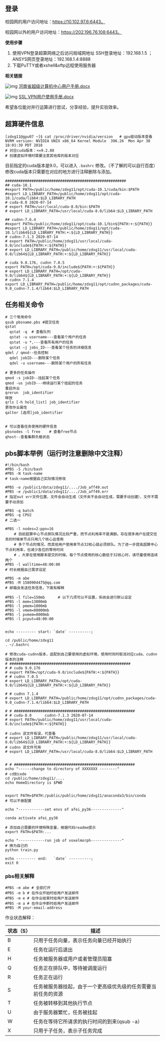 ## 登录
校园网的用户访问地址：https://10.102.97.6:6443。

校园网以外的用户访问地址：https://202.196.76.108:6443。

**使用步骤**
1. 使用VPN登录超算网络之后访问局域网地址
SSH登录地址：192.168.1.5 ；
ANSYS网页登录地址：192.168.1.4:8888
2. 下载PuTTY或者xshell&xftp远程使用服务器

**相关链接**

![img](http://www7.zzu.edu.cn/system/resource/images/fileTypeImages/icon_doc.gif) [河南省超级计算机中心用户手册.docx](http://www7.zzu.edu.cn/nscczz/documents/20200608.docx)

![img](http://www7.zzu.edu.cn/system/resource/images/fileTypeImages/icon_doc.gif) [SSL VPN用户使用手册.docx](http://www7.zzu.edu.cn/nscczz/documents/sslvpn.docx)

希望各位能对并行运算进行尝试，分享经验，提升实验效率。

## 超算硬件信息
```
[zdxg11@gpu07 ~]$ cat /proc/driver/nvidia/version   # gpu驱动版本查看
NVRM version: NVIDIA UNIX x86_64 Kernel Module  396.26  Mon Apr 30 18:01:39 PDT 2018
# 对应cuda版本：<=9.2.88
# 创建虚拟环境时需要注意其他库的版本对应
```

目前指定的cuda版本是9.0，可以进入 `.bashrc` 修改。（不了解的可以自行百度）
修改cuda版本只需要在对应的地方进行注释删除与添加。
```
#######################################################
## cuda-10.1
#export PATH=/public/home/zdxg11/opt/cuda-10.1/cuda/bin:$PATH
#export LD_LIBRARY_PATH=/public/home/zdxg11/opt/cuda-10.1/cuda/lib64:$LD_LIBRARY_PATH
# cuda-8.0 2020-07-14
# export PATH=/usr/local/cuda-8.0/bin:$PATH
# export LD_LIBRARY_PATH=/usr/local/cuda-8.0/lib64:$LD_LIBRARY_PATH

## cudnn-7.6.4
#export PATH=/public/home/zdxg11/opt/cuda-10.1/bin${PATH:+:${PATH}}
#export LD_LIBRARY_PATH=/public/home/zdxg11/opt/cuda-10.1/lib64${LD_LIBRARY_PATH:+:${LD_LIBRARY_PATH}}
# cudnn-7.1.3 2020-07-14
# export PATH=/public/home/zdxg11/usr/local/cuda-8.0/include${PATH:+:${PATH}}
# export LD_LIBRARY_PATH=/public/home/zdxg11/usr/local/cuda-8.0/lib64${LD_LIBRARY_PATH:+:${LD_LIBRARY_PATH}}

# cuda 9.0.176, cudnn 7.0.5
export PATH=/opt/cuda-9.0/include${PATH:+:${PATH}}
# export LD_LIBRARY_PATH=/opt/cuda-9.0/lib64${LD_LIBRARY_PATH:+:${LD_LIBRARY_PATH}}
# cudnn 7.1.4
export LD_LIBRARY_PATH=/public/home/zdxg11/opt/cudnn_packages/cuda-9.0_cudnn-7.1.4/lib64:$LD_LIBRARY_PATH  
```


## 任务相关命令
```
# 三个常用命令
qsub pbsname.pbs #提交任务
qstat 
  qstat -q  # 查看队列
  qstat -u username---查看某个用户的任务
  qstat -u *,---查看所有用户的任务
  qstat –j jobs_ID---查看某个任务的详细信息
qdel / qmod--任务控制
  qdel jobID---删除某个任务
  qdel -u username---删除某个用户的所有任务

# 更多的任务操作
qmod -s jobID--挂起某个任务
qmod -us jobID---继续运行某个挂起的任务
重启作业
qrerun  job_identifier
释放
qrls [-h hold_list] job_identifier
更改作业属性
qalter [选项]job_identifier


# 可以查看任务使用的硬件信息
pbsnodes -l free    # 查看free节点
qhost--查看集群负载状态
```

## pbs脚本举例（运行时注意删除中文注释）
```
#!/bin/bash
#PBS -S /bin/bash
#PBS -N task-name
# task-name根据自己实际情况修改

#PBS -o /public1/data/zdxg11/..../Job_aff49.out
#PBS -e /public1/data/zdxg11/..../Job_aff49.err
# 指定out err文件位置，文件会自动生成（文件夹不会自动生成，需要手动创建），文件不需要手动添加

#PBS -q batch
#PBS -q CPU2
# 二选一

#PBS -l nodes=2:ppn=16
    # 目前超算中心节点排队情况比较严重，而节点利用率不是满额。存在很多用户在提交任务的时候单节点只用几个核心且使用
    # 多个节点的情况，而其他用户使用单节点32核心就必须排队。为了进一步提高超算中心节点利用率，也减少各位的等待时间
    # ，大家在使用脚本提交的时候，每个节点使用的核心数低于32核心时，请尽量使用连续两个
#PBS -l walltime=48:00:00
# 时长根据自己需求设定

#PBS -m abe
#PBS -M 1580904475@qq.com
# 邮箱会发送任务信息，下面有解释

#PBS -l file=150mb      # 以下几项可以不设置，系统会进行默认设定
#PBS -l mem=13000mb
#PBS -l pmem=1000mb
#PBS -l vmem=80000mb
#PBS -l pvmem=8000mb
#PBS -l pcput=48:00:00


echo --------- start: `date` ----------;

cd /public/home/zdxg11
. ~/.bashrc

# 修改cuda-cudnn版本，适配到自己要使用的虚拟环境，使用时同时取消对应cuda、cudnn版本的注释
# #######################################################
# # cuda 9.0.176
# export PATH=/opt/cuda-9.0/include${PATH:+:${PATH}}
# # cudnn 7.0.5
# export LD_LIBRARY_PATH=/opt/cuda-9.0/lib64${LD_LIBRARY_PATH:+:${LD_LIBRARY_PATH}}

# # cudnn 7.1.4
# export LD_LIBRARY_PATH=/public/home/zdxg11/opt/cudnn_packages/cuda-9.0_cudnn-7.1.4/lib64:$LD_LIBRARY_PATH

# # #######################################################
# # cuda-8.0      cudnn-7.1.3 2020-07-14
# export PATH=/public/home/zdxg11/usr/local/cuda-8.0/include${PATH:+:${PATH}}

# cudnn 该文件有误，代查看
# export LD_LIBRARY_PATH=/public/home/zdxg11/usr/local/cuda-8.0/lib64${LD_LIBRARY_PATH:+:${LD_LIBRARY_PATH}}
# cudnn 该文件可用
# export LD_LIBRARY_PATH=/usr/local/cuda-8.0/lib64:$LD_LIBRARY_PATH


# # #######################################################
echo "------change to directory of XXXXXXX --------"
# cd到code
cd /public/home/zdxg11/....
echo HomeDirectory is $PWD


export PATH=$PATH:/public/public/home/zdxg11/anaconda3/bin/conda
# 可以不做配置

echo "------------set envs of afei_py36--------------"

conda activate afei_py36

# 添加自己需要的环境特殊变量，根据代码readme提示
export PATH=$PATH:...

echo "------------run job of voxelmorph--------------"
# 换为自己的
python train.py

echo --------- end:   `date` ----------;
exit 0
```

### pbs相关解释

```
#PBS -m abe # 全部打开
#PBS -m b # 在作业开始时给用户发送邮件
#PBS -m e # 在作业结束时给用户发送邮件
#PBS -m a # 在作业中断时给用户发送邮件
#PBS -M your-email-address
```

作业状态解释：

| 状态（S） | 描述                                                         |
| --------- | ------------------------------------------------------------ |
| B         | 只用于任务向量，表示任务向量已经开始执行                     |
| E         | 任务在运行后退出                                             |
| H         | 任务被服务器或用户或者管理员阻塞                             |
| Q         | 任务正在排队中，等待被调度运行                               |
| R         | 任务正在运行                                                 |
| S         | 任务被服务器挂起，由于一个更高级优先级的任务需要当前任务的资源 |
| T         | 任务被转移到其他执行节点                                     |
| U         | 由于服务器繁忙，任务被挂起                                   |
| W         | 任务在等待它所请求的执行时间的到来(qsub -a）                 |
| X         | 只用于子任务，表示子任务完成                                 |
